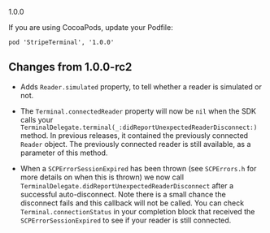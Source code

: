 1.0.0

If you are using CocoaPods, update your Podfile:
```
pod 'StripeTerminal', '1.0.0'
```

## Changes from 1.0.0-rc2

* Adds `Reader.simulated` property, to tell whether a reader is simulated or not.

* The `Terminal.connectedReader` property will now be `nil` when the SDK calls your
`TerminalDelegate.terminal(_:didReportUnexpectedReaderDisconnect:)` method. In previous
releases, it contained the previously connected `Reader` object. The previously connected
reader is still available, as a parameter of this method.

- When a `SCPErrorSessionExpired` has been thrown (see `SCPErrors.h` for more details on when
this is thrown) we now call `TerminalDelegate.didReportUnexpectedReaderDisconnect` after a
successful auto-disconnect. Note there is a small chance the disconnect fails and this 
callback will not be called. You can check `Terminal.connectionStatus` in your completion block
that received the `SCPErrorSessionExpired` to see if your reader is still connected.
